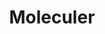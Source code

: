 ---
blog: https://medium.com/moleculer
codehost: https://github.com/https://github.com/moleculerjs
logohandle: moleculerservices
sort: moleculer
title: Moleculer
twitter: https://x.com/MoleculerJS
website: https://moleculer.services/
---